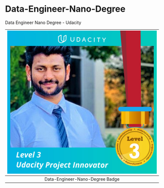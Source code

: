 # Data-Engineer-Nano-Degree
Data Engineer Nano Degree - Udacity

| ![Badge](projectInnovator.png)  |
|:---:|
| Data-Engineer-Nano-Degree Badge | 
